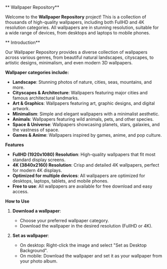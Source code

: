 ** Wallpaper Repository**

Welcome to the **Wallpaper Repository** project! This is a collection of thousands of high-quality wallpapers, including both FullHD and 4K resolution categories. All wallpapers are in stunning resolution, suitable for a wide range of devices, from desktops and laptops to mobile phones.

** Introduction**

Our Wallpaper Repository provides a diverse collection of wallpapers across various genres, from beautiful natural landscapes, cityscapes, to artistic designs, minimalism, and even modern 3D wallpapers.

**Wallpaper categories include:**
- **Landscape**: Stunning photos of nature, cities, seas, mountains, and more.
- **Cityscapes & Architecture**: Wallpapers featuring major cities and famous architectural landmarks.
- **Art & Graphics**: Wallpapers featuring art, graphic designs, and digital artwork.
- **Minimalism**: Simple and elegant wallpapers with a minimalist aesthetic.
- **Animals**: Wallpapers featuring wild animals, pets, and other species.
- **Space & Universe**: Wallpapers showcasing planets, stars, galaxies, and the vastness of space.
- **Games & Anime**: Wallpapers inspired by games, anime, and pop culture.

**Features**

- **FullHD (1920x1080) Resolution**: High-quality wallpapers that fit most standard display screens.
- **4K (3840x2160) Resolution**: Crisp and detailed 4K wallpapers, perfect for modern 4K displays.
- **Optimized for multiple devices**: All wallpapers are optimized for desktops, laptops, tablets, and mobile phones.
- **Free to use**: All wallpapers are available for free download and easy access.

**How to Use**

1. **Download a wallpaper**:
   - Choose your preferred wallpaper category.
   - Download the wallpaper in the desired resolution (FullHD or 4K).
   
2. **Set as wallpaper**:
   - On desktop: Right-click the image and select "Set as Desktop Background".
   - On mobile: Download the wallpaper and set it as your wallpaper from your photo album.
